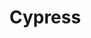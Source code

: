 # Cypress

<!-- Zadanie domowe do modułu nr 2 

1. Pliki do zadani domowego
- e2e/QAA-HW-02.cy.js 

2. Pozostałe pliki to wyniki konfiguracji z modułu nr 1.

 -->
